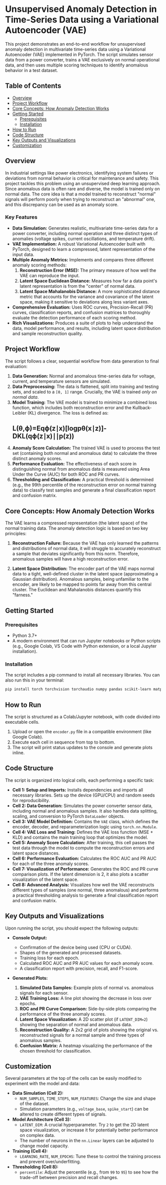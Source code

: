 
# Unsupervised Anomaly Detection in Time-Series Data using a Variational Autoencoder (VAE)

This project demonstrates an end-to-end workflow for unsupervised anomaly detection in multivariate time-series data using a Variational Autoencoder (VAE) implemented in PyTorch. The script simulates sensor data from a power converter, trains a VAE exclusively on normal operational data, and then uses multiple scoring techniques to identify anomalous behavior in a test dataset.

## Table of Contents

  - [Overview](https://www.google.com/search?q=%23overview)
  - [Project Workflow](https://www.google.com/search?q=%23project-workflow)
  - [Core Concepts: How Anomaly Detection Works](https://www.google.com/search?q=%23core-concepts-how-anomaly-detection-works)
  - [Getting Started](https://www.google.com/search?q=%23getting-started)
      - [Prerequisites](https://www.google.com/search?q=%23prerequisites)
      - [Installation](https://www.google.com/search?q=%23installation)
  - [How to Run](https://www.google.com/search?q=%23how-to-run)
  - [Code Structure](https://www.google.com/search?q=%23code-structure)
  - [Key Outputs and Visualizations](https://www.google.com/search?q=%23key-outputs-and-visualizations)
  - [Customization](https://www.google.com/search?q=%23customization)

## Overview

In industrial settings like power electronics, identifying system failures or deviations from normal behavior is critical for maintenance and safety. This project tackles this problem using an unsupervised deep learning approach. Since anomalous data is often rare and diverse, the model is trained only on normal data. The core idea is that a model trained to reconstruct "normal" signals will perform poorly when trying to reconstruct an "abnormal" one, and this discrepancy can be used as an anomaly score.

### Key Features

  - **Data Simulation:** Generates realistic, multivariate time-series data for a power converter, including normal operation and three distinct types of anomalies (voltage spikes, current oscillations, and temperature drift).
  - **VAE Implementation:** A robust Variational Autoencoder built with PyTorch, designed to learn a compressed, latent representation of the input data.
  - **Multiple Anomaly Metrics:** Implements and compares three different anomaly scoring methods:
    1.  **Reconstruction Error (MSE):** The primary measure of how well the VAE can reproduce the input.
    2.  **Latent Space Euclidean Distance:** Measures how far a data point's latent representation is from the "center" of normal data.
    3.  **Latent Space Mahalanobis Distance:** A more sophisticated distance metric that accounts for the variance and covariance of the latent space, making it sensitive to deviations along less variant axes.
  - **Comprehensive Evaluation:** Uses ROC curves, Precision-Recall (PR) curves, classification reports, and confusion matrices to thoroughly evaluate the detection performance of each scoring method.
  - **Rich Visualizations:** Produces a suite of plots to help understand the data, model performance, and results, including latent space distribution and sample reconstruction quality.

## Project Workflow

The script follows a clear, sequential workflow from data generation to final evaluation:

1.  **Data Generation:** Normal and anomalous time-series data for voltage, current, and temperature sensors are simulated.
2.  **Data Preprocessing:** The data is flattened, split into training and testing sets, and scaled to a `[0, 1]` range. Crucially, the VAE is trained *only on normal data*.
3.  **Model Training:** The VAE model is trained to minimize a combined loss function, which includes both reconstruction error and the Kullback-Leibler (KL) divergence. The loss is defined as:
    ## L(θ,ϕ)=Eqϕ(z∣x)[logpθ(x∣z)]-DKL(qϕ(z∣x)∣∣p(z))
4.  **Anomaly Score Calculation:** The trained VAE is used to process the test set (containing both normal and anomalous data) to calculate the three distinct anomaly scores.
5.  **Performance Evaluation:** The effectiveness of each score in distinguishing normal from anomalous data is measured using Area Under the Curve (AUC) for both ROC and PR curves.
6.  **Thresholding and Classification:** A practical threshold is determined (e.g., the 99th percentile of the reconstruction error on normal training data) to classify test samples and generate a final classification report and confusion matrix.

## Core Concepts: How Anomaly Detection Works

The VAE learns a compressed representation (the latent space) of the normal training data. The anomaly detection logic is based on two key principles:

1.  **Reconstruction Failure:** Because the VAE has only learned the patterns and distributions of normal data, it will struggle to accurately reconstruct a sample that deviates significantly from this norm. Therefore, anomalous samples will have a high reconstruction error.

2.  **Latent Space Distribution:** The encoder part of the VAE maps normal data to a tight, well-defined cluster in the latent space (approximating a Gaussian distribution). Anomalous samples, being unfamiliar to the encoder, are likely to be mapped to points far away from this central cluster. The Euclidean and Mahalanobis distances quantify this "farness."

## Getting Started

### Prerequisites

  - Python 3.7+
  - A modern environment that can run Jupyter notebooks or Python scripts (e.g., Google Colab, VS Code with Python extension, or a local Jupyter installation).

### Installation

The script includes a pip command to install all necessary libraries. You can also run this in your terminal:

```bash
pip install torch torchvision torchaudio numpy pandas scikit-learn matplotlib seaborn scipy
```

## How to Run

The script is structured as a Colab/Jupyter notebook, with code divided into executable cells.

1.  Upload or open the `encoder.py` file in a compatible environment (like Google Colab).
2.  Execute each cell in sequence from top to bottom.
3.  The script will print status updates to the console and generate plots inline.

## Code Structure

The script is organized into logical cells, each performing a specific task:

  - **Cell 1: Setup and Imports:** Installs dependencies and imports all necessary libraries. Sets up the device (GPU/CPU) and random seeds for reproducibility.
  - **Cell 2: Data Generation:** Simulates the power converter sensor data, including normal and anomalous samples. It also handles data splitting, scaling, and conversion to PyTorch `DataLoader` objects.
  - **Cell 3: VAE Model Definition:** Contains the `VAE` class, which defines the encoder, decoder, and reparameterization logic using `torch.nn.Module`.
  - **Cell 4: VAE Loss and Training:** Defines the VAE loss function (MSE + KLD) and contains the main training loop that optimizes the model.
  - **Cell 5: Anomaly Score Calculation:** After training, this cell passes the test data through the model to compute the reconstruction errors and latent space distances.
  - **Cell 6: Performance Evaluation:** Calculates the ROC AUC and PR AUC for each of the three anomaly scores.
  - **Cell 7: Visualization of Performance:** Generates the ROC and PR curve comparison plots. If the latent dimension is 2, it also plots a scatter visualization of the latent space.
  - **Cell 8: Advanced Analysis:** Visualizes how well the VAE reconstructs different types of samples (one normal, three anomalous) and performs a practical thresholding analysis to generate a final classification report and confusion matrix.

## Key Outputs and Visualizations

Upon running the script, you should expect the following outputs:

  - **Console Output:**

      - Confirmation of the device being used (CPU or CUDA).
      - Shapes of the generated and processed datasets.
      - Training loss for each epoch.
      - Calculated ROC AUC and PR AUC values for each anomaly score.
      - A classification report with precision, recall, and F1-score.

  - **Generated Plots:**

    1.  **Simulated Data Samples:** Example plots of normal vs. anomalous signals for each sensor.
    2.  **VAE Training Loss:** A line plot showing the decrease in loss over epochs.
    3.  **ROC and PR Curve Comparison:** Side-by-side plots comparing the performance of the three anomaly scores.
    4.  **Latent Space Visualization:** A 2D scatter plot (if `LATENT_DIM=2`) showing the separation of normal and anomalous data.
    5.  **Reconstruction Quality:** A 2x2 grid of plots showing the original vs. reconstructed signals for a normal sample and three types of anomalous samples.
    6.  **Confusion Matrix:** A heatmap visualizing the performance of the chosen threshold for classification.

## Customization

Several parameters at the top of the cells can be easily modified to experiment with the model and data:

  - **Data Simulation (Cell 2):**
      - `NUM_SAMPLES`, `TIME_STEPS`, `NUM_FEATURES`: Change the size and shape of the dataset.
      - Simulation parameters (e.g., `voltage_base`, `spike_start`) can be altered to create different types of signals.
  - **Model Architecture (Cell 3):**
      - `LATENT_DIM`: A crucial hyperparameter. Try `2` to get the 2D latent space visualization, or increase it for potentially better performance on complex data.
      - The number of neurons in the `nn.Linear` layers can be adjusted to change model capacity.
  - **Training (Cell 4):**
      - `LEARNING_RATE`, `NUM_EPOCHS`: Tune these to control the training process and prevent over/underfitting.
  - **Thresholding (Cell 8):**
      - `percentile`: Adjust the percentile (e.g., from `99` to `95`) to see how the trade-off between precision and recall changes.
